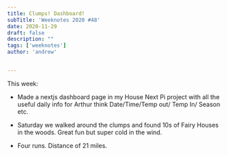 ```yaml
---
title: Clumps! Dashboard!
subTitle: 'Weeknotes 2020 #48'
date: 2020-11-29
draft: false
description: ""
tags: ['weeknotes']
author: 'andrew'


---
```

This week:

- Made a nextjs dashboard page in my House Next Pi project with all the useful daily info for Arthur think Date/Time/Temp out/ Temp In/ Season etc.

- Saturday we walked around the clumps and found 10s of Fairy Houses in the woods. Great fun but super cold in the wind.

- Four runs. Distance of 21 miles.



